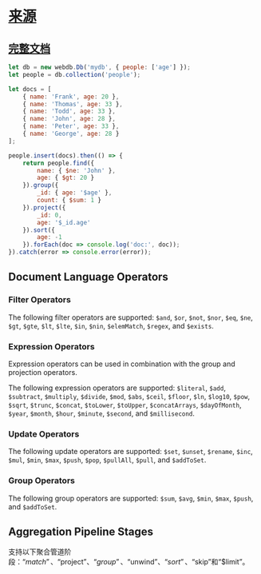 # [来源](https://github.com/erikolson186/zangodb)
## [完整文档](/docs/index.html)
```javascript
let db = new webdb.Db('mydb', { people: ['age'] });
let people = db.collection('people');

let docs = [
    { name: 'Frank', age: 20 },
    { name: 'Thomas', age: 33 },
    { name: 'Todd', age: 33 },
    { name: 'John', age: 28 },
    { name: 'Peter', age: 33 },
    { name: 'George', age: 28 }
];

people.insert(docs).then(() => {
    return people.find({
        name: { $ne: 'John' },
        age: { $gt: 20 }
    }).group({
        _id: { age: '$age' },
        count: { $sum: 1 }
    }).project({
        _id: 0,
        age: '$_id.age'
    }).sort({
        age: -1
    }).forEach(doc => console.log('doc:', doc));
}).catch(error => console.error(error));
```
## Document Language Operators

### Filter Operators

The following filter operators are supported: `$and`, `$or`, `$not`, `$nor`, `$eq`, `$ne`, `$gt`, `$gte`, `$lt`, `$lte`, `$in`, `$nin`, `$elemMatch`, `$regex`, and `$exists`.

### Expression Operators

Expression operators can be used in combination with the group and projection operators.

The following expression operators are supported: `$literal`, `$add`, `$subtract`, `$multiply`, `$divide`, `$mod`, `$abs`, `$ceil`, `$floor`, `$ln`, `$log10`, `$pow`, `$sqrt`, `$trunc`, `$concat`, `$toLower`, `$toUpper`, `$concatArrays`, `$dayOfMonth`, `$year`, `$month`, `$hour`, `$minute`, `$second`, and `$millisecond`.

### Update Operators

The following update operators are supported: `$set`, `$unset`, `$rename`, `$inc`, `$mul`, `$min`, `$max`, `$push`, `$pop`, `$pullAll`, `$pull`, and `$addToSet`.

### Group Operators

The following group operators are supported: `$sum`, `$avg`, `$min`, `$max`, `$push`, and `$addToSet`.

## Aggregation Pipeline Stages

支持以下聚合管道阶段：“$match”、“$project”、“$group”、“$unwind”、“$sort”、“$skip”和“$limit”。
